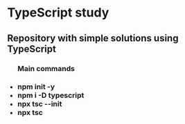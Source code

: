 <h1>TypeScript study</h1>
<h2>Repository with simple solutions using TypeScript</h2>
  <ul><h3>Main commands<h3>
    <li>npm init -y</li> 
    <li>npm i -D typescript</li>
    <li>npx tsc --init</li>
    <li>npx tsc</li>
  </ul>
